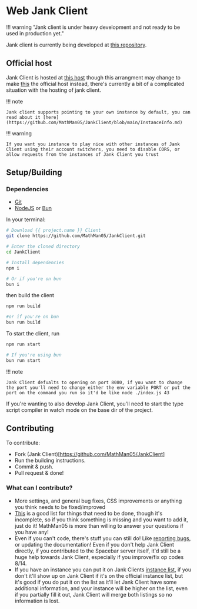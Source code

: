 # Web Jank Client

!!! warning "Jank client is under heavy development and not ready to be used in production yet."

Jank client is currently being developed at [this repository](https://github.com/MathMan05/JankClient).

## Official host

Jank Client is hosted at [this host](https://sb-jankclient.vanillaminigames.net/) though this arrangment may change to make [this](https://jankclient.greysilly7.xyz/) the official host instead, there's currently a bit of a complicated situation with the hosting of jank client.

!!! note

    Jank client supports pointing to your own instance by default, you can read about it [here](https://github.com/MathMan05/JankClient/blob/main/InstanceInfo.md)

!!! warning

    If you want you instance to play nice with other instances of Jank Client using their account switchers, you need to disable CORS, or allow requests from the instances of Jank Client you trust

## Setup/Building

### Dependencies

-   [Git](https://git-scm.com/)
-   [NodeJS](https://nodejs.org) or [Bun](https://bun.sh/)

In your terminal:

```bash
# Download {{ project.name }} Client
git clone https://github.com/MathMan05/JankClient.git

# Enter the cloned directory
cd JankClient

# Install dependencies
npm i

# Or if you're on bun
bun i
```
then build the client

```bash
npm run build

#or if you're on bun
bun run build

```

To start the client, run

```bash
npm run start

# If you're using bun
bun run start
```
!!! note

    Jank Client defualts to opening on port 8080, if you want to change the port you'll need to change either the env variable PORT or put the port on the command you run so it'd be like node ./index.js 43

If you're wanting to also develop Jank Client, you'll need to start the type script compiler in watch mode on the base dir of the project.

## Contributing

To contribute:

-   Fork (Jank Client)[https://github.com/MathMan05/JankClient]
-   Run the building instructions.
-   Commit & push.
-   Pull request & done!

### What can I contribute?

-   More settings, and general bug fixes, CSS improvements or anything you think needs to be fixed/improved
-   [This](https://github.com/users/MathMan05/projects/1/views/1) is a good list for things that need to be done, though it's incomplete, so if you think something is missing and you want to add it, just do it! MathMan05 is more than willing to answer your questions if you have any!
-   Even if you can't code, there's stuff you can still do! Like [reporting bugs](https://github.com/MathMan05/JankClient/issues), or updating the documentation! Even if you don't help Jank Client directly, if you contributed to the Spacebar server itself, it'd still be a huge help towards Jank Client, especially if you improve/fix op codes 8/14.
-   If you have an instance you can put it on Jank Clients [instance list](https://github.com/MathMan05/JankClient/blob/main/InstanceInfo.md), if you don't it'll show up on Jank Client if it's on the official instance list, but it's good if you do put it on the list as it'll let Jank Client have some additional information, and your instance will be higher on the list, even if you partially fill it out, Jank Client will merge both listings so no information is lost.
